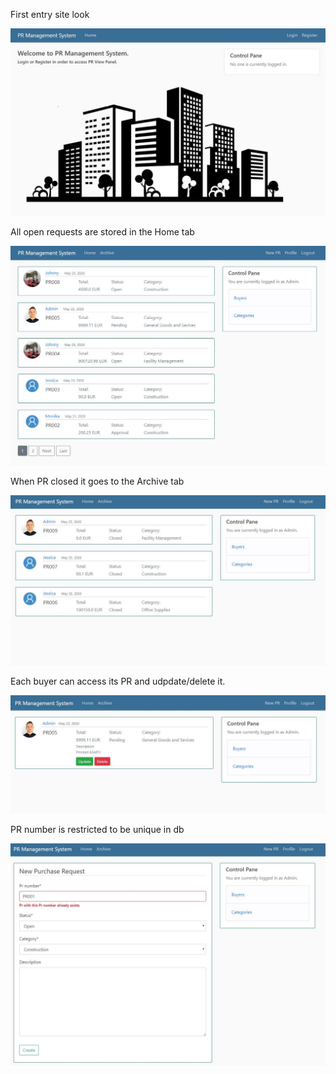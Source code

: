 <p>First entry site look</p>
<img src="images/pr_system.JPG">

<p>All open requests are stored in the Home tab</p>
<img src="images/pr_home.JPG">

<p>When PR closed it goes to the Archive tab</p>
<img src="images/pr_archive.JPG">

<p>Each buyer can access its PR and udpdate/delete it.</p>
<img src="images/pr_update.JPG">

<p>PR number is restricted to be unique in db</p>
<img src="images/pr_new.JPG">
